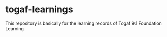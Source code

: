 # togaf-learnings
This repository is basically for the learning records of Togaf 9.1 Foundation Learning

